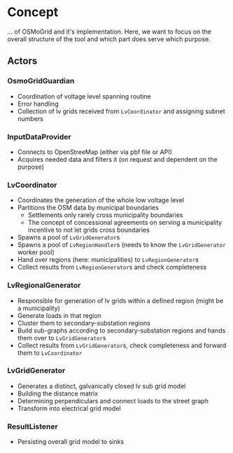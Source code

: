 # Concept

... of OSMoGrid and it's implementation.
Here, we want to focus on the overall structure of the tool and which part does serve which purpose.

## Actors
### OsmoGridGuardian
- Coordination of voltage level spanning routine
- Error handling
- Collection of lv grids received from `LvCoordinator` and assigning subnet numbers

### InputDataProvider
- Connects to OpenStreeMap (either via pbf file or API)
- Acquires needed data and filters it (on request and dependent on the purpose)

### LvCoordinator
- Coordinates the generation of the whole low voltage level
- Partitions the OSM data by municipal boundaries
  - Settlements only rarely cross municipality boundaries
  - The concept of concessional agreements on serving a municipality incentive to not let grids cross boundaries
- Spawns a pool of `LvGridGenerator`s
- Spawns a pool of `LvRegionHandler`s (needs to know the `LvGridGenerator` worker pool)
- Hand over regions (here: municipalities) to `LvRegionGenerator`s
- Collect results from `LvRegionGenerator`s and check completeness

### LvRegionalGenerator
- Responsible for generation of lv grids within a defined region (might be a municipality)
- Generate loads in that region
- Cluster them to secondary-substation regions
- Build sub-graphs according to secondary-substation regions and hands them over to `LvGridGenerator`s
- Collect results from `LvGridGenerator`s, check completeness and forward them to `LvCoordinator`

### LvGridGenerator
- Generates a distinct, galvanically closed lv sub grid model
- Building the distance matrix
- Determining perpendiculars and connect loads to the street graph
- Transform into electrical grid model

### ResultListener
- Persisting overall grid model to sinks
